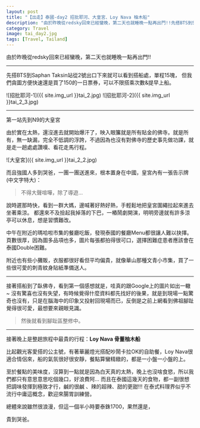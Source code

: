 ```yaml
---
layout: post
title: "【出走】泰國-day2 招批耶河、大皇宮、Loy Nava 柚木船"
description: "由於昨晚從redsky回來已經蠻晚，第二天也就睡晚一點再出門!!先搭BTS到Saphan Taksin站，從2號出口下來就可以看到搭船處，單程15塊。"
category: Travel
image: tai_day2.jpg
tags: [Travel, Tailand]
---
```


由於昨晚從redsky回來已經蠻晚，第二天也就睡晚一點再出門!!

---

先搭BTS到Saphan Taksin站從2號出口下來就可以看到搭船處，單程15塊，
但我們貪圖方便快速還是買了150的一日票券，可以不限搭乘次數&提早上船。



![招批耶河-1]({{ site.img_url }}tai_2.jpg)
![招批耶河-2]({{ site.img_url }}tai_2_3.jpg)

---

第一站先到N9的大皇宮

由於實在太熱，還沒進去就開始爆汗了，映入眼簾就是所有貼金的佛寺。就是所有，無一缺漏，完全不低調的浮誇，不過因為也沒有對佛寺的歷史事先做功課，就是走一趟處處讚嘆、看花走馬行程。


![大皇宮]({{ site.img_url }}tai_2_2.jpg)

而且強國人多到哭爸，一團一團送進來，根本置身在中國，皇宮內有一張告示牌(中文字特大)：

> 不得大聲喧嘩，除了導遊...

說時遲那時快，看到一群大媽，邊喊著好熱好熱，手輕鬆地把皇宮圍繩拉起來進去坐著乘涼。
都還來不及撿起我掉落的下巴，一樁鬧劇開演，明明旁邊就有許多涼亭可以休息，想是習慣難改。

中午在附近的瑪哈啦市集的餐廳吃飯，發現泰國的餐廳Menu都很讓人難以抉擇。
頁數很厚，因為圖多品項也多，圖片每張都拍得很可口，選擇困難症患者應該會在泰國Double困難。

附近也有些小攤販，衣服都很好看但平均偏貴，就像華山那種文青小市集，買了一些很可愛的刺青紋身貼紙準備送人。

---

接著搭船到了臥佛寺，看到第一個感想就是，哇真的跟Google上的圖片如出一轍~
沒有驚喜也沒有失望，有時候覺得什麼資料都先找好的後果，就是到現場一點驚奇也沒有，只是在腦海中的印象又投射回現場而已，反倒是之前上網看到佛祖腳趾覺得很可愛，最想要來親眼見識。

> 然後就看到腳趾區整修中。

---

接著晚上是整趟旅程中最貴的行程：**Loy Nava 骨董柚木船**

比起觀光客愛搭的公主號，有著華麗燈光搭配吵鬧卡拉OK的自助餐，Loy Nava很適合情侶來，船的氣氛很好很安靜，餐點算蠻精緻的，都是一小盤一小盤的上。

至於餐點的美味度，沒算到一點就是因為白天真的太熱，晚上也沒啥食慾，所以我們都只有意思意思吃個幾口，好浪費阿...
而且在泰國這幾天的食物，都一副很想把調味發揮到極致才行，鹹的很鹹 、辣的超辣、甜的更甜!!!
在泰式料理界似乎不流行中庸這概念，歡迎來腸胃訓練營。

總體來說雖然很浪漫，但這一個半小時要泰銖1700，果然還是，

貴到哭爸。
